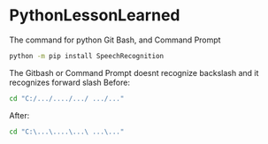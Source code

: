 # PythonLessonLearned

The command for python Git Bash, and Command Prompt
``` bash
python -m pip install SpeechRecognition
```

The Gitbash or Command Prompt doesnt recognize backslash and it recognizes forward slash
Before:
``` bash
cd "C:/.../..../.../ .../..."
```
After:
``` bash
cd "C:\...\....\...\ ...\..."
```
